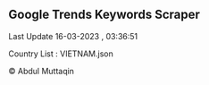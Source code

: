 

## Google Trends Keywords Scraper 
 
Last Update 16-03-2023 , 03:36:51

Country List :
VIETNAM.json



© Abdul Muttaqin 
